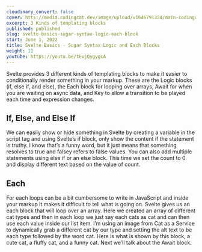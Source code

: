 ```yaml
---
cloudinary_convert: false
cover: htts://media.codingcat.dev/image/upload/v1646791334/main-codingcatdev-photo/Intro_to_Svelte.png
excerpt: 3 Kinds of templating blocks
published: published
slug: svelte-basics-sugar-syntax-logic-each-block
start: June 1, 2022
title: Svelte Basics - Sugar Syntax Logic and Each Blocks
weight: 11
youtube: https://youtu.be/tEvjQygygcA
---
```


Svelte provides 3 different kinds of templating blocks to make it easier to conditionally render something in your markup. These are the Logic blocks (if, else if, and else), the Each block for looping over arrays, Await for when you are waiting on async data, and Key to allow a transition to be played each time and expression changes.

## If, Else, and Else If

We can easily show or hide something in Svelte by creating a variable in the script tag and using Svelte’s if block, only show the content if the statement is truthy. I know that’s a funny word, but it just means that something resolves to true and falsey refers to false values. You can also add multiple statements using else if or an else block. This time we set the count to 0 and display different text based on the value of count.

## Each

For each loops can be a bit cumbersome to write in JavaScript and inside your markup it makes it difficult to tell what is going on. Svelte gives us an each block that will loop over an array. Here we created an array of different cat types and then in each loop we just say each cats as cat and can then use each value inside our list item. I’m using an image from Cat as a Service to dynamically grab a different cat by our type and setting the alt text to be each type followed by the word cat. Here is what is shown by this block, a cute cat, a fluffy cat, and a funny cat. Next we’ll talk about the Await block.